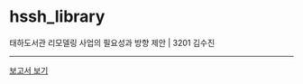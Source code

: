 # hssh_library
태하도서관 리모델링 사업의 필요성과 방향 제안 | 3201 김수진
<hr>

[보고서 보기](https://github.com/Sujin-Github/hssh_library/blob/main/%ED%83%9C%ED%95%98%EB%8F%84%EC%84%9C%EA%B4%80%20%EB%A6%AC%EB%AA%A8%EB%8D%B8%EB%A7%81%20%EC%82%AC%EC%97%85%EC%9D%98%20%ED%95%84%EC%9A%94%EC%84%B1%EA%B3%BC%20%EB%B0%A9%ED%96%A5%20%EC%A0%9C%EC%95%88_3201%20%EA%B9%80%EC%88%98%EC%A7%84.pdf)
